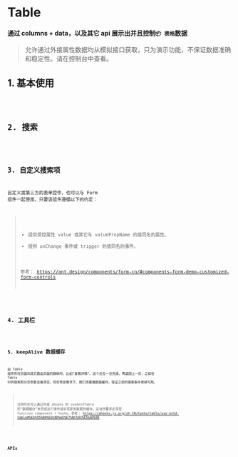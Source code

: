 # Table

**通过 columns + data，以及其它 api 展示出并且控制`📦 表格`数据**

> 允许通过外接属性数据均从模拟接口获取，只为演示功能，不保证数据准确和稳定性。请在控制台中查看。

## 1. 基本使用

<code src="./../../demo/table/normal-usage.demo.tsx"/>

## 2. 搜索

<code src="./../../demo/table/with-search.demo.tsx"/>

## 3. 自定义搜索项

自定义或第三方的表单控件，也可以与 Form 组件一起使用。只要该组件遵循以下的约定：

> - 提供受控属性 value 或其它与 valuePropName 的值同名的属性。
> - 提供 onChange 事件或 trigger 的值同名的事件。
>
> 参考： https://ant.design/components/form-cn/#components-form-demo-customized-form-controls

<code src="./../../demo/table/with-extra-search.demo.tsx"/>

## 4. 工具栏

<code src="./../../demo/table/with-toolbar.demo.tsx"/>

## 5. keepAlive 数据缓存

由 Table 组件所在页面向其它路由页面的跳转时，比如"查看详情"。这个交互一旦完成，再返回上一页，之前在 Table 中的搜索和分页参数会被清空。但在特定需求下，我们须要做数据缓存，保证之前的搜索条件继续可用。

> 当然你也可以通过外接 ahooks 的 useAntdTable 的“数据缓存”来完成这个操作或实现更多数据的缓存，这自然要求必须是 function component + hooks。参考： https://ahooks.js.org/zh-CN/hooks/table/use-antd-table#%E6%95%B0%E6%8D%AE%E7%BC%93%E5%AD%98

<code src="./../../demo/table/keep-alive.demo.tsx"/>

## APIs

